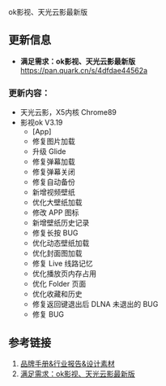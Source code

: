 ok影视、天光云影最新版


## 更新信息

- **满足需求：ok影视、天光云影最新版**
  https://pan.quark.cn/s/4dfdae44562a

### 更新内容：

- 天光云影，X5内核 Chrome89
- 影视ok V3.19
  * [App]
  * 修复图片加载
  * 升级 Glide
  * 修复弹幕加载
  * 修复弹幕关闭
  * 修复自动备份
  * 新增视频壁纸
  * 优化大壁纸加载
  * 修改 APP 图标
  * 新增壁纸历史记录
  * 修复长按 BUG
  * 优化动态壁纸加载
  * 优化封面图加载
  * 修复 Live 线路记忆
  * 优化播放页内存占用
  * 优化 Folder 页面
  * 优化收藏和历史
  * 修复返回键退出后 DLNA 未退出的 BUG
  * 修复 BUG

## 参考链接

1. [品牌手册&行业报告&设计素材](https://pan.quark.cn/s/9e60ece280a9)
2. [满足需求：ok影视、天光云影最新版](https://pan.quark.cn/s/4dfdae44562a)
